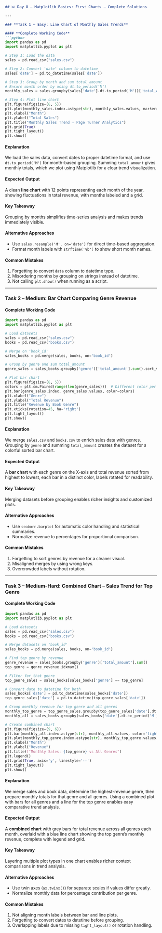 ```markdown
## 📊 Day 8 – Matplotlib Basics: First Charts – Complete Solutions

---

### **Task 1 – Easy: Line Chart of Monthly Sales Trends**

#### **Complete Working Code**
```python
import pandas as pd
import matplotlib.pyplot as plt

# Step 1: Load the data
sales = pd.read_csv("sales.csv")

# Step 2: Convert 'date' column to datetime
sales['date'] = pd.to_datetime(sales['date'])

# Step 3: Group by month and sum total_amount
# Ensure month order by using dt.to_period('M')
monthly_sales = sales.groupby(sales['date'].dt.to_period('M'))['total_amount'].sum()

# Step 4: Plot line chart
plt.figure(figsize=(8, 5))
plt.plot(monthly_sales.index.astype(str), monthly_sales.values, marker='o', linestyle='-')
plt.xlabel("Month")
plt.ylabel("Total Sales")
plt.title("Monthly Sales Trend - Page Turner Analytics")
plt.grid(True)
plt.tight_layout()
plt.show()
```

#### **Explanation**
We load the sales data, convert dates to proper datetime format, and use `dt.to_period('M')` for month-based grouping. Summing `total_amount` gives monthly totals, which we plot using Matplotlib for a clear trend visualization.

#### **Expected Output**
A clean **line chart** with 12 points representing each month of the year, showing fluctuations in total revenue, with months labeled and a grid.

#### **Key Takeaway**
Grouping by months simplifies time-series analysis and makes trends immediately visible.

#### **Alternative Approaches**
- Use `sales.resample('M', on='date')` for direct time-based aggregation.
- Format month labels with `strftime('%b')` to show short month names.

#### **Common Mistakes**
1. Forgetting to convert `date` column to datetime type.
2. Misordering months by grouping on strings instead of datetime.
3. Not calling `plt.show()` when running as a script.

---

### **Task 2 – Medium: Bar Chart Comparing Genre Revenue**

#### **Complete Working Code**
```python
import pandas as pd
import matplotlib.pyplot as plt

# Load datasets
sales = pd.read_csv("sales.csv")
books = pd.read_csv("books.csv")

# Merge on 'book_id'
sales_books = pd.merge(sales, books, on='book_id')

# Group by genre and sum total_amount
genre_sales = sales_books.groupby('genre')['total_amount'].sum().sort_values(ascending=False)

# Plot bar chart
plt.figure(figsize=(8, 5))
colors = plt.cm.Paired(range(len(genre_sales)))  # Different color per bar
plt.bar(genre_sales.index, genre_sales.values, color=colors)
plt.xlabel("Genre")
plt.ylabel("Total Revenue")
plt.title("Revenue by Book Genre")
plt.xticks(rotation=45, ha='right')
plt.tight_layout()
plt.show()
```

#### **Explanation**
We merge `sales.csv` and `books.csv` to enrich sales data with genres. Grouping by `genre` and summing `total_amount` creates the dataset for a colorful sorted bar chart.

#### **Expected Output**
A **bar chart** with each genre on the X-axis and total revenue sorted from highest to lowest, each bar in a distinct color, labels rotated for readability.

#### **Key Takeaway**
Merging datasets before grouping enables richer insights and customized plots.

#### **Alternative Approaches**
- Use `seaborn.barplot` for automatic color handling and statistical summaries.
- Normalize revenue to percentages for proportional comparison.

#### **Common Mistakes**
1. Forgetting to sort genres by revenue for a cleaner visual.
2. Misaligned merges by using wrong keys.
3. Overcrowded labels without rotation.

---

### **Task 3 – Medium-Hard: Combined Chart – Sales Trend for Top Genre**

#### **Complete Working Code**
```python
import pandas as pd
import matplotlib.pyplot as plt

# Load datasets
sales = pd.read_csv("sales.csv")
books = pd.read_csv("books.csv")

# Merge datasets on 'book_id'
sales_books = pd.merge(sales, books, on='book_id')

# Find top genre by revenue
genre_revenue = sales_books.groupby('genre')['total_amount'].sum()
top_genre = genre_revenue.idxmax()

# Filter for that genre
top_genre_sales = sales_books[sales_books['genre'] == top_genre]

# Convert date to datetime for both
sales_books['date'] = pd.to_datetime(sales_books['date'])
top_genre_sales['date'] = pd.to_datetime(top_genre_sales['date'])

# Group monthly revenue for top genre and all genres
monthly_top_genre = top_genre_sales.groupby(top_genre_sales['date'].dt.to_period('M'))['total_amount'].sum()
monthly_all = sales_books.groupby(sales_books['date'].dt.to_period('M'))['total_amount'].sum()

# Create combined chart
plt.figure(figsize=(9, 6))
plt.bar(monthly_all.index.astype(str), monthly_all.values, color='lightgray', label='All Genres')
plt.plot(monthly_top_genre.index.astype(str), monthly_top_genre.values, color='blue', marker='o', label=top_genre)
plt.xlabel("Month")
plt.ylabel("Revenue")
plt.title(f"Monthly Sales: {top_genre} vs All Genres")
plt.legend()
plt.grid(True, axis='y', linestyle='--')
plt.tight_layout()
plt.show()
```

#### **Explanation**
We merge sales and book data, determine the highest-revenue genre, then prepare monthly totals for that genre and all genres. Using a combined plot with bars for all genres and a line for the top genre enables easy comparative trend analysis.

#### **Expected Output**
A **combined chart** with grey bars for total revenue across all genres each month, overlaid with a blue line chart showing the top genre’s monthly revenue, complete with legend and grid.

#### **Key Takeaway**
Layering multiple plot types in one chart enables richer context comparisons in trend analysis.

#### **Alternative Approaches**
- Use twin axes (`ax.twinx()`) for separate scales if values differ greatly.
- Normalize monthly data for percentage contribution per genre.

#### **Common Mistakes**
1. Not aligning month labels between bar and line plots.
2. Forgetting to convert dates to datetime before grouping.
3. Overlapping labels due to missing `tight_layout()` or rotation handling.
```